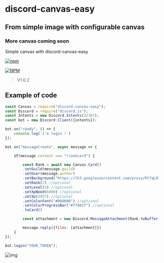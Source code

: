 # discord-canvas-easy
## From simple image with configurable canvas
### More canvas coming soon

Simple canvas with discord-canvas-easy

[![npm](https://img.shields.io/npm/v/discord-canvas-easy)](https://npmjs.org/discord-canvas-easy)

[![NPM](https://nodei.co/npm/discord-canvas-easy.png)](https://npmjs.org/package/discord-canvas-easy)

> V1.0.2

## Example of code

```js
const Canvas = require("discord-canvas-easy");
const Discord = require("discord.js");
const Intents = new Discord.Intents(32767);
const bot = new Discord.Client({intents});

bot.on("ready", () => {
    console.log(`I'm login !`)
});

bot.on("messageCreate", async message => {

    if(message.content === "!rankcard") {

        const Rank = await new Canvas.Card()
        .setGuild(message.guild)
        .setUser(message.author)
        .setBackground("https://lh3.googleusercontent.com/proxy/RlfqL01K_816kNExzofpQ_D206IJmGAYR9e6Nll6AaLgBsReYelwxt--_z1q91ejmeIjHBkB-AYb-1O-qwnoswX1pKGH61jETg_OWSELWK5HSmfScVK56fkT2QoJGsCOfTNWHskc")
        .setRank(2) //optional
        .setLevel(5) //optional
        .setXpNeed(6000) //optional
        .setXp(2457) //optional
        .setColorFont("#000000") //optional
        .setColorProgressBar("#ff4837") //optional
        .toCard()

        const attachment = new Discord.MessageAttachment(Rank.toBuffer(), "rank.png")

        message.reply({files: [attachment]})
    }
});

bot.login("YOUR_TOKEN");
```

![img](https://cdn.discordapp.com/attachments/875659838842085379/879654894569652234/rank.png)